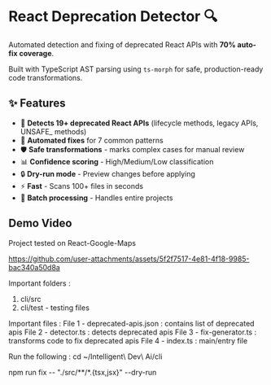 # React Deprecation Detector 🔍

Automated detection and fixing of deprecated React APIs with **70% auto-fix coverage**.

Built with TypeScript AST parsing using `ts-morph` for safe, production-ready code transformations.

## ✨ Features

- 🎯 **Detects 19+ deprecated React APIs** (lifecycle methods, legacy APIs, UNSAFE_ methods)
- 🔧 **Automated fixes** for 7 common patterns
- 🛡️ **Safe transformations** - marks complex cases for manual review
- 📊 **Confidence scoring** - High/Medium/Low classification
- 🔒 **Dry-run mode** - Preview changes before applying
- ⚡ **Fast** - Scans 100+ files in seconds
- 📁 **Batch processing** - Handles entire projects

## Demo Video 
Project tested on React-Google-Maps

https://github.com/user-attachments/assets/5f2f7517-4e81-4f18-9985-bac340a50d8a


Important folders : 
1. cli/src
2. cli/test - testing files 

Important files : 
File 1 - deprecated-apis.json : contains list of deprecated apis
File 2 - detector.ts : detects deprecated apis
File 3 - fix-generator.ts : transforms code to fix deprecated apis
File 4 - index.ts : main/entry file

Run the following : 
cd ~/Intelligent\ Dev\ Ai/cli

npm run fix -- "./src/**/*.{tsx,jsx}" --dry-run



